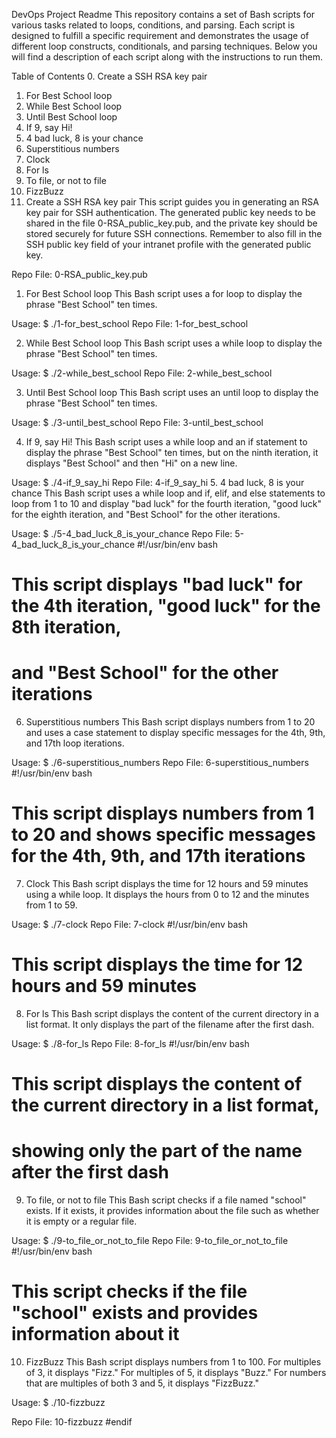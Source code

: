 DevOps Project Readme
This repository contains a set of Bash scripts for various tasks related to loops, conditions, and parsing. Each script is designed to fulfill a specific requirement and demonstrates the usage of different loop constructs, conditionals, and parsing techniques. Below you will find a description of each script along with the instructions to run them.

Table of Contents
0. Create a SSH RSA key pair
1. For Best School loop
2. While Best School loop
3. Until Best School loop
4. If 9, say Hi!
5. 4 bad luck, 8 is your chance
6. Superstitious numbers
7. Clock
8. For ls
9. To file, or not to file
10. FizzBuzz
0. Create a SSH RSA key pair
This script guides you in generating an RSA key pair for SSH authentication. The generated public key needs to be shared in the file 0-RSA_public_key.pub, and the private key should be stored securely for future SSH connections. Remember to also fill in the SSH public key field of your intranet profile with the generated public key.

Repo File: 0-RSA_public_key.pub

1. For Best School loop
This Bash script uses a for loop to display the phrase "Best School" ten times.

Usage:
$ ./1-for_best_school
Repo File: 1-for_best_school

2. While Best School loop
This Bash script uses a while loop to display the phrase "Best School" ten times.

Usage:
$ ./2-while_best_school
Repo File: 2-while_best_school

3. Until Best School loop
This Bash script uses an until loop to display the phrase "Best School" ten times.

Usage:
$ ./3-until_best_school
Repo File: 3-until_best_school

4. If 9, say Hi!
This Bash script uses a while loop and an if statement to display the phrase "Best School" ten times, but on the ninth iteration, it displays "Best School" and then "Hi" on a new line.

Usage:
$ ./4-if_9_say_hi
Repo File: 4-if_9_say_hi
5. 4 bad luck, 8 is your chance
This Bash script uses a while loop and if, elif, and else statements to loop from 1 to 10 and display "bad luck" for the fourth iteration, "good luck" for the eighth iteration, and "Best School" for the other iterations.

Usage:
$ ./5-4_bad_luck_8_is_your_chance
Repo File: 5-4_bad_luck_8_is_your_chance
#!/usr/bin/env bash
# This script displays "bad luck" for the 4th iteration, "good luck" for the 8th iteration,
# and "Best School" for the other iterations
6. Superstitious numbers
This Bash script displays numbers from 1 to 20 and uses a case statement to display specific messages for the 4th, 9th, and 17th loop iterations.

Usage:
$ ./6-superstitious_numbers
Repo File: 6-superstitious_numbers
#!/usr/bin/env bash
# This script displays numbers from 1 to 20 and shows specific messages for the 4th, 9th, and 17th iterations
7. Clock
This Bash script displays the time for 12 hours and 59 minutes using a while loop. It displays the hours from 0 to 12 and the minutes from 1 to 59.

Usage:
$ ./7-clock
Repo File: 7-clock
#!/usr/bin/env bash
# This script displays the time for 12 hours and 59 minutes
8. For ls
This Bash script displays the content of the current directory in a list format. It only displays the part of the filename after the first dash.

Usage:
$ ./8-for_ls
Repo File: 8-for_ls
#!/usr/bin/env bash
# This script displays the content of the current directory in a list format,
# showing only the part of the name after the first dash
9. To file, or not to file
This Bash script checks if a file named "school" exists. If it exists, it provides information about the file such as whether it is empty or a regular file.

Usage:
$ ./9-to_file_or_not_to_file
Repo File: 9-to_file_or_not_to_file
#!/usr/bin/env bash
# This script checks if the file "school" exists and provides information about it
10. FizzBuzz
This Bash script displays numbers from 1 to 100. For multiples of 3, it displays "Fizz." For multiples of 5, it displays "Buzz." For numbers that are multiples of both 3 and 5, it displays "FizzBuzz."

Usage:
$ ./10-fizzbuzz

Repo File: 10-fizzbuzz
#endif

